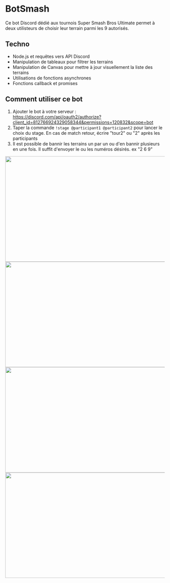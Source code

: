 # BotSmash
Ce bot Discord dédié aux tournois Super Smash Bros Ultimate permet à deux utilisteurs de choisir leur terrain parmi les 9 autorisés. 

## Techno
- Node.js et requêtes vers API Discord
- Manipulation de tableaux pour filtrer les terrains
- Manipulation de Canvas pour mettre à jour visuellement la liste des terrains
- Utilisations de fonctions asynchrones
- Fonctions callback et promises

## Comment utiliser ce bot
1) Ajouter le bot à votre serveur : https://discord.com/api/oauth2/authorize?client_id=812766924329058344&permissions=120832&scope=bot
2) Taper la commande ```!stage @participant1 @participant2``` pour lancer le choix du stage. En cas de match retour, écrire "tour2" ou "2" après les participants
 3) Il est possible de bannir les terrains un par un ou d'en bannir plusieurs en une fois. Il suffit d'envoyer le ou les numéros désirés. ex "2 6 9"
 
 
 <img src="http://www.donsefactory.com/wp-content/uploads/2021/03/Bot1.jpg" width=571 height=333/>
  <img src="http://www.donsefactory.com/wp-content/uploads/2021/03/Bot2.jpg" width=571 height=333/>
   <img src="http://www.donsefactory.com/wp-content/uploads/2021/03/Bot3.jpg" width=571 height=333/>
    <img src="http://www.donsefactory.com/wp-content/uploads/2021/03/Bot4.jpg" width=571 height=333/>
 
